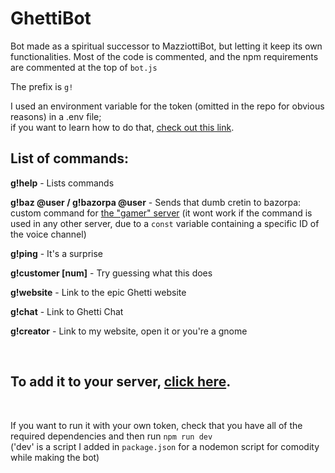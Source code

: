 # GhettiBot
 Bot made as a spiritual successor to MazziottiBot, but letting it keep its own functionalities. Most of the code is commented, and the npm requirements are commented at the top of `bot.js`
 
 The prefix is `g!`
 
 I used an environment variable for the token (omitted in the repo for obvious reasons) in a .env file; <br> if you want to learn how to do that, [check out this link](https://nodejs.dev/learn/how-to-read-environment-variables-from-nodejs). 
 <br>
 
 ## List of commands:
 
**g!help** - Lists commands
 
**g!baz @user / g!bazorpa @user** - Sends that dumb cretin to bazorpa: custom command for [the "gamer" server](https://discord.gg/nJQvwGb32g) (it wont work if the command is used in any other server, due to a `const` variable containing a specific ID of the voice channel)

**g!ping** - It's a surprise

**g!customer [num]** - Try guessing what this does
 
**g!website** - Link to the epic Ghetti website
 
**g!chat** - Link to Ghetti Chat
 
**g!creator** - Link to my website, open it or you're a gnome
 
<br>

## To add it to your server, [click here](https://discord.com/api/oauth2/authorize?client_id=941733393228505158&permissions=8&scope=bot).

<br>

If you want to run it with your own token, check that you have all of the required dependencies and then run `npm run dev` <br>
('dev' is a script I added in `package.json` for a nodemon script for comodity while making the bot)
